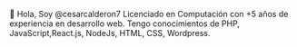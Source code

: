 👋 Hola, Soy @cesarcalderon7
Licenciado en Computación con +5 años de experiencia en desarrollo
web. Tengo conocimientos de PHP, JavaScript,React.js, NodeJs, HTML,
CSS, Wordpress. 

<!---
cesarcalderon7/cesarcalderon7 is a ✨ special ✨ repository because its `README.md` (this file) appears on your GitHub profile.
You can click the Preview link to take a look at your changes.
--->
